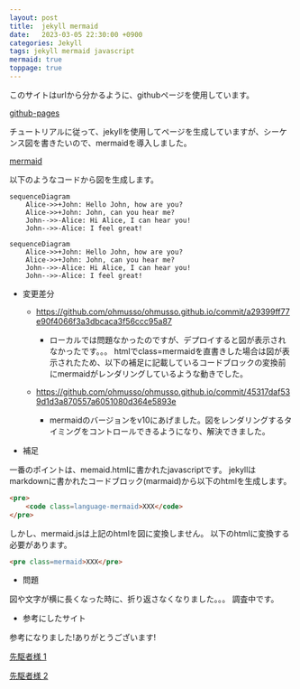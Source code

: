 ```yaml
---
layout: post
title:  jekyll mermaid
date:   2023-03-05 22:30:00 +0900
categories: Jekyll
tags: jekyll mermaid javascript
mermaid: true
toppage: true
---
```


このサイトはurlから分かるように、githubページを使用しています。

[github-pages](https://docs.github.com/ja/pages/getting-started-with-github-pages/creating-a-github-pages-site)

チュートリアルに従って、jekyllを使用してページを生成していますが、シーケンス図を書きたいので、mermaidを導入しました。

[mermaid](https://mermaid.js.org/)

以下のようなコードから図を生成します。

```code-mermaid
sequenceDiagram
    Alice->>+John: Hello John, how are you?
    Alice->>+John: John, can you hear me?
    John-->>-Alice: Hi Alice, I can hear you!
    John-->>-Alice: I feel great!
```

```mermaid
sequenceDiagram
    Alice->>+John: Hello John, how are you?
    Alice->>+John: John, can you hear me?
    John-->>-Alice: Hi Alice, I can hear you!
    John-->>-Alice: I feel great!
```

* 変更差分
  * <https://github.com/ohmusso/ohmusso.github.io/commit/a29399ff77e90f4066f3a3dbcaca3f56ccc95a87>
    * ローカルでは問題なかったのですが、デプロイすると図が表示されなかったです。。。
    htmlでclass=mermaidを直書きした場合は図が表示されたため、以下の補足に記載しているコードブロックの変換前にmermaidがレンダリングしているような動きでした。

  * <https://github.com/ohmusso/ohmusso.github.io/commit/45317daf539d1d3a870557a6051080d364e5893e>
    * mermaidのバージョンをv10にあげました。図をレンダリングするタイミングをコントロールできるようになり、解決できました。

* 補足

一番のポイントは、memaid.htmlに書かれたjavascriptです。
jekyllはmarkdownに書かれたコードブロック\(marmaid\)から以下のhtmlを生成します。

``` html
<pre>
    <code class=language-mermaid>XXX</code>
</pre>
```

しかし、mermaid.jsは上記のhtmlを図に変換しません。
以下のhtmlに変換する必要があります。

``` html
<pre class=mermaid>XXX</pre>
```

* 問題

図や文字が横に長くなった時に、折り返さなくなりました。。。
調査中です。

* 参考にしたサイト

参考になりました!ありがとうございます!

[先駆者様 1](https://github.com/cotes2020/jekyll-theme-chirpy/blob/master/_includes/mermaid.html)

[先駆者様 2](https://qiita.com/fumitoh/items/ff28e0720ab0ebc84e96)
